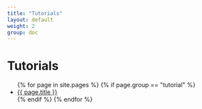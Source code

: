 ```yaml
---
title: "Tutorials"
layout: default
weight: 2
group: doc
---
```


# Tutorials

<ul>
  {% for page in site.pages %}
  {% if page.group == "tutorial" %}
    <li> <a href="{{ site.baseurl }}{{ page.url }}">{{ page.title }}</a></li>
  {% endif %}
  {% endfor %}
</ul>
